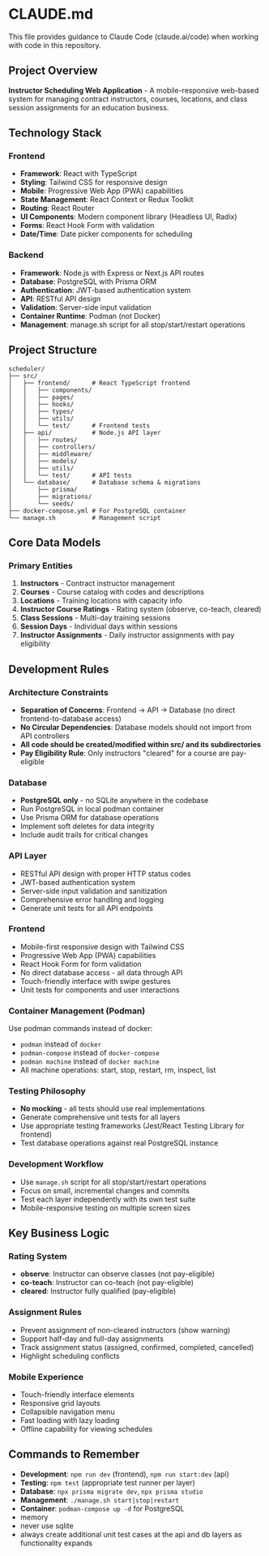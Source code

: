 # CLAUDE.md

This file provides guidance to Claude Code (claude.ai/code) when working with code in this repository.

## Project Overview

**Instructor Scheduling Web Application** - A mobile-responsive web-based system for managing contract instructors, courses, locations, and class session assignments for an education business.

## Technology Stack

### Frontend
- **Framework**: React with TypeScript
- **Styling**: Tailwind CSS for responsive design
- **Mobile**: Progressive Web App (PWA) capabilities
- **State Management**: React Context or Redux Toolkit
- **Routing**: React Router
- **UI Components**: Modern component library (Headless UI, Radix)
- **Forms**: React Hook Form with validation
- **Date/Time**: Date picker components for scheduling

### Backend
- **Framework**: Node.js with Express or Next.js API routes
- **Database**: PostgreSQL with Prisma ORM
- **Authentication**: JWT-based authentication system
- **API**: RESTful API design
- **Validation**: Server-side input validation
- **Container Runtime**: Podman (not Docker)
- **Management**: manage.sh script for all stop/start/restart operations

## Project Structure

```
scheduler/
├── src/
│   ├── frontend/      # React TypeScript frontend
│   │   ├── components/
│   │   ├── pages/
│   │   ├── hooks/
│   │   ├── types/
│   │   ├── utils/
│   │   └── test/      # Frontend tests
│   ├── api/           # Node.js API layer
│   │   ├── routes/
│   │   ├── controllers/
│   │   ├── middleware/
│   │   ├── models/
│   │   ├── utils/
│   │   └── test/      # API tests
│   └── database/      # Database schema & migrations
│       ├── prisma/
│       ├── migrations/
│       └── seeds/
├── docker-compose.yml # For PostgreSQL container
└── manage.sh          # Management script
```

## Core Data Models

### Primary Entities
1. **Instructors** - Contract instructor management
2. **Courses** - Course catalog with codes and descriptions
3. **Locations** - Training locations with capacity info
4. **Instructor Course Ratings** - Rating system (observe, co-teach, cleared)
5. **Class Sessions** - Multi-day training sessions
6. **Session Days** - Individual days within sessions
7. **Instructor Assignments** - Daily instructor assignments with pay eligibility

## Development Rules

### Architecture Constraints
- **Separation of Concerns**: Frontend → API → Database (no direct frontend-to-database access)
- **No Circular Dependencies**: Database models should not import from API controllers
- **All code should be created/modified within src/ and its subdirectories**
- **Pay Eligibility Rule**: Only instructors "cleared" for a course are pay-eligible

### Database
- **PostgreSQL only** - no SQLite anywhere in the codebase
- Run PostgreSQL in local podman container
- Use Prisma ORM for database operations
- Implement soft deletes for data integrity
- Include audit trails for critical changes

### API Layer
- RESTful API design with proper HTTP status codes
- JWT-based authentication system
- Server-side input validation and sanitization
- Comprehensive error handling and logging
- Generate unit tests for all API endpoints

### Frontend
- Mobile-first responsive design with Tailwind CSS
- Progressive Web App (PWA) capabilities
- React Hook Form for form validation
- No direct database access - all data through API
- Touch-friendly interface with swipe gestures
- Unit tests for components and user interactions

### Container Management (Podman)
Use podman commands instead of docker:
- `podman` instead of `docker`
- `podman-compose` instead of `docker-compose`  
- `podman machine` instead of `docker machine`
- All machine operations: start, stop, restart, rm, inspect, list

### Testing Philosophy
- **No mocking** - all tests should use real implementations
- Generate comprehensive unit tests for all layers
- Use appropriate testing frameworks (Jest/React Testing Library for frontend)
- Test database operations against real PostgreSQL instance

### Development Workflow
- Use `manage.sh` script for all stop/start/restart operations
- Focus on small, incremental changes and commits
- Test each layer independently with its own test suite
- Mobile-responsive testing on multiple screen sizes

## Key Business Logic

### Rating System
- **observe**: Instructor can observe classes (not pay-eligible)
- **co-teach**: Instructor can co-teach (not pay-eligible)
- **cleared**: Instructor fully qualified (pay-eligible)

### Assignment Rules
- Prevent assignment of non-cleared instructors (show warning)
- Support half-day and full-day assignments
- Track assignment status (assigned, confirmed, completed, cancelled)
- Highlight scheduling conflicts

### Mobile Experience
- Touch-friendly interface elements
- Responsive grid layouts
- Collapsible navigation menu
- Fast loading with lazy loading
- Offline capability for viewing schedules

## Commands to Remember

- **Development**: `npm run dev` (frontend), `npm run start:dev` (api)
- **Testing**: `npm test` (appropriate test runner per layer)
- **Database**: `npx prisma migrate dev`, `npx prisma studio`
- **Management**: `./manage.sh start|stop|restart`
- **Container**: `podman-compose up -d` for PostgreSQL
- memory
- never use sqlite
- always create additional unit test cases at the api and db layers as functionality expands